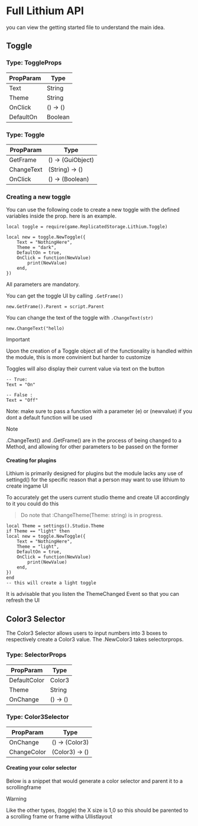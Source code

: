 # Full Lithium API

you can view the getting started file to understand the main idea.
## Toggle

### Type: ToggleProps
| PropParam  | Type |
| ------------- | ------------- |
|  Text  |  String  |
|  Theme  | String  |
|  OnClick  | () -> ()  |
|  DefaultOn  | Boolean  |


### Type: Toggle
| PropParam  | Type |
| ------------- | ------------- |
|  GetFrame  |  () -> (GuiObject)  |
|  ChangeText  | (String) -> ()  |
|  OnClick  | () -> (Boolean)  |

### Creating a new toggle

You can use the following code to create a new toggle with the defined variables inside the prop.
here is an example.
```luau
local toggle = require(game.ReplicatedStorage.Lithium.Toggle)

local new = toggle.NewToggle({
	Text = "NothingHere",
	Theme = "dark",
	DefaultOn = true,
	OnClick = function(NewValue)
		print(NewValue)
	end,
})
```
All parameters are mandatory.

You can get the toggle UI by calling ```.GetFrame()``` 
```luau
new.GetFrame().Parent = script.Parent
```

You can change the text of the toggle with ```.ChangeText(str)```
```luau
new.ChangeText("hello)
```
> [!Important]
> Upon the creation of a Toggle object all of the functionality is handled within the module,
> this is more convinient but harder to customize

Toggles will also display their current value via text on the button
```luau
-- True:
Text = "On"

-- False :
Text = "Off"
```
Note: make sure to pass a function with a parameter (e) or (newvalue) if you dont a default function will be used

> [!Note]
> .ChangeText() and .GetFrame() are in the process of being changed to a Method, and allowing for other parameters to be passed on the former

#### Creating for plugins
Lithium is primarily designed for plugins but the module lacks any use of settingd() for the specific reason that a person may want to use lithium to create ingame UI

To accurately get the users current studio theme and create UI accordingly to it you could do this
> Do note that :ChangeTheme(Theme: string) is in progress.

```luau
local Theme = settings().Studio.Theme
if Theme == "light" then
local new = toggle.NewToggle({
	Text = "NothingHere",
	Theme = "light",
	DefaultOn = true,
	OnClick = function(NewValue)
		print(NewValue)
	end,
})
end
-- this will create a light toggle
```
It is advisable that you listen the ThemeChanged Event so that you can refresh the UI

## Color3 Selector

The Color3 Selector allows users to input numbers into 3 boxes to respectively create a Color3 value.
The .NewColor3 takes selectorprops.

### Type: SelectorProps
| PropParam  | Type |
| ------------- | ------------- |
|  DefaultColor  |  Color3  |
|  Theme  | String  |
|  OnChange  | () -> ()  |

### Type: Color3Selector

| PropParam  | Type |
| ------------- | ------------- |
|  OnChange  |  () -> (Color3)  |
|  ChangeColor  | (Color3) -> ()  |

#### Creating your color selector

Below is a snippet that would generate a color selector and parent it to a scrollingframe
> [!Warning]
> Like the other types, (toggle) the X size is 1,0 so this should be parented to a scrolling frame or frame witha  UIlistlayout
```luau
```



